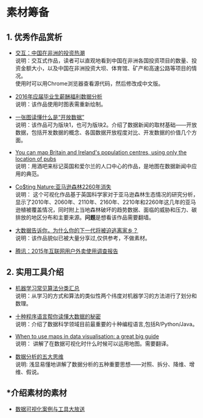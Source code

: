 # 素材筹备
## 1. 优秀作品赏析
- [交互：中国在非洲的投资热潮](http://www.aljazeera.com/indepth/interactive/2014/03/interactive-china-african-spending-spree-2014320121349799136.html)<br>
说明：交互式作品，读者可以直观地看到中国在非洲各国投资项目的数量、投资金额大小，以及中国在非洲投资大坝、体育馆、矿产和高速公路等项目的情况。<br>
使用时可以用Chrome浏览器查看源代码，然后修改成中文版。

- [2016年应届毕业生薪酬福利数据分析](http://www.lovedata.cn/jingxuan/2015/0909/5380.html)<br>
说明：该作品使用时图表需重新绘制。

- [一张图读懂什么是“开放数据”](http://www.36dsj.com/archives/33602)<br>
说明：该作品可为版块1，也可为版块2。介绍了数据新闻的取材基础——开放数据，包括开发数据的概念、各国数据开放程度对比、开发数据的价值几个方面。

- [You can map Britain and Ireland's population centres, using only the location of pubs](http://www.citymetric.com/skylines/you-can-map-britain-and-irelands-population-centres-using-only-location-pubs-1286)<br>
说明：用酒吧来标记英国和爱尔兰的人口中心的作品，是地图在数据新闻中应用的典范。

- [Co$ting Nature:亚马逊森林2260年消失](http://www.policysupport.org/costingnature)<br>
说明： 这个可视化作品基于英国科学家对于亚马逊森林生态情况的研究分析，显示了2010年、2060年、2110年、2160年、2210年和2260年这几年的亚马逊植被覆盖情况，同时附上当地森林破坏的趋势数据、面临的威胁和压力、碳排放的地区分布和主要来源。**问题**是想看该作品需要翻墙。

- [大数据告诉你，为什么你的下一代将被迫逃离家乡？](http://www.lovedata.cn/plus/view.php?aid=2254)<br>
说明：该作品貌似已被大量分享过,仅供参考，不做素材。

- [腾讯：2015年互联网用户外卖使用调查报告](http://www.itongji.cn/article/012240542015.html)



## 2. 实用工具介绍

- [机器学习常见算法分类汇总](http://www.lovedata.cn/ec/shujuwajue/2015/0915/5587.html)<br>
说明：从学习的方式和算法的类似性两个纬度对机器学习的方法进行了划分和数理。

- [十种程序语言帮你读懂大数据的秘密](http://www.36dsj.com/archives/10687)<br>
说明：介绍了数据科学领域目前最重要的十种编程语言,包括R/Python/Java。

- [When to use maps in data visualisation: a great big guide](http://onlinejournalismblog.com/2015/08/24/when-to-use-maps-in-data-visualisation-a-great-big-guide/)<br>
说明： 讲解了在数据可视化时什么时候可以运用地图。需要翻译。

- [数据分析的五大思维](http://www.lovedata.cn/jingxuan/2015/0909/5382.html)<br>
说明: 浅显易懂地讲解了数据分析的五种重要思想——对照、拆分、降维、增维、假说。


## *介绍素材的素材
- [数据可视化案例与工具大放送](http://www.36dsj.com/archives/32083)